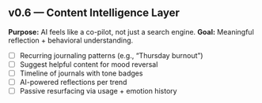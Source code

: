 ## v0.6 — Content Intelligence Layer

**Purpose:** AI feels like a co-pilot, not just a search engine.
**Goal:** Meaningful reflection + behavioral understanding.

- [ ] Recurring journaling patterns (e.g., “Thursday burnout”)
- [ ] Suggest helpful content for mood reversal
- [ ] Timeline of journals with tone badges
- [ ] AI-powered reflections per trend
- [ ] Passive resurfacing via usage + emotion history
